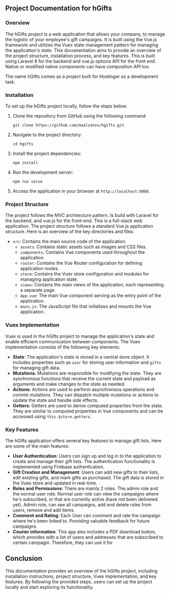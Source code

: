 ## Project Documentation for hGifts
### Overview
The hGifts project is a web application that allows your company, to manage the logistic of your employee's gift campaigns. It is built using the Vue.js framework and utilizes the Vuex state management pattern for managing the application's state. This documentation aims to provide an overview of the project structure, installation process, and key features.
This is built using Laravel 8 for the backend and vue.js options  API for the front end. Native or modified native components can have composition API too. 

The name  hGifts comes as a project built for Hostinger as a development task. 

### Installation
To set up the hGifts project locally, follow the steps below:
1. Clone the repository from GitHub using the following command:
   ```
   git clone https://github.com/maalzates/hgifts.git
   ```
2. Navigate to the project directory:
   ```
   cd hgifts
   ```
3. Install the project dependencies:
   ```
   npm install
   ```
4. Run the development server:
   ```
   npm run serve
   ```
5. Access the application in your browser at `http://localhost:8080`.
### Project Structure
The project follows the MVC architecture pattern. Is build with Laravel for the backend, and vue.js for the front-end. This is a full-stack web application. 
The project structure follows a standard Vue.js application structure. Here is an overview of the key directories and files:
- `src`: Contains the main source code of the application.
  - `assets`: Contains static assets such as images and CSS files.
  - `components`: Contains Vue components used throughout the application.
  - `router`: Contains the Vue Router configuration for defining application routes.
  - `store`: Contains the Vuex store configuration and modules for managing application state.
  - `views`: Contains the main views of the application, each representing a separate page.
  - `App.vue`: The main Vue component serving as the entry point of the application.
  - `main.js`: The JavaScript file that initializes and mounts the Vue application.
### Vuex Implementation
Vuex is used in the hGifts project to manage the application's state and enable efficient communication between components. The Vuex implementation consists of the following key elements:
- **State**: The application's state is stored in a central store object. It includes properties such as `user` for storing user information and `gifts` for managing gift data.
- **Mutations**: Mutations are responsible for modifying the state. They are synchronous functions that receive the current state and payload as arguments and make changes to the state as needed.
- **Actions**: Actions are used to perform asynchronous operations and commit mutations. They can dispatch multiple mutations or actions to update the state and handle side effects.
- **Getters**: Getters are used to derive computed properties from the state. They are similar to computed properties in Vue components and can be accessed using `this.$store.getters`.
### Key Features
The hGifts application offers several key features to manage gift lists. Here are some of the main features:
- **User Authentication**: Users can sign up and log in to the application to create and manage their gift lists. The authentication functionality is implemented using Firebase authentication.
- **Gift Creation and Management**: Users can add new gifts to their lists, edit existing gifts, and mark gifts as purchased. The gift data is stored in the Vuex store and updated in real-time.
- **Roles and Permissions**: There are mainly 2 roles. The admin role and the normal user role. Normal user role can view the campaigns where he's subscribed, or that are currently active (have not been deilvered yet). Admin role, can see all campaigns, add and delete roles from users,  remove and add items. 
- **Comment and Rating**: Each User can comment and rate the campaign where he's been linked to. Providing valuable feedback for future campaigns. 
- **Courier information**: This app also includes a PDF download button, which provides with a list of users and addresses that are subscribed to certain campagin. Therefore, they can use it for 
## Conclusion
This documentation provides an overview of the hGifts project, including installation instructions, project structure, Vuex implementation, and key features. By following the provided steps, users can set up the project locally and start exploring its functionality.
